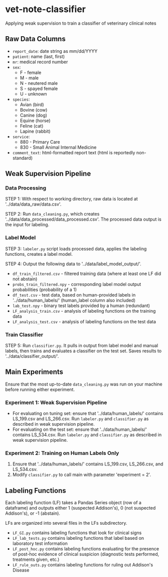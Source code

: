 # vet-note-classifier
Applying weak supervision to train a classifier of veterinary clinical notes

## Raw Data Columns
* `report_date`: date string as mm/dd/YYYY
* `patient`: name (last, first)
* `mr`: medical record number
* `sex`:
  * F - female
  * M - male
  * N - neutered male
  * S - spayed female
  * U - unknown
* `species`:
  * Avian (bird)
  * Bovine (cow)
  * Canine (dog)
  * Equine (horse)
  * Feline (cat)
  * Lapine (rabbit)
* `service`:
  * 880 - Primary Care
  * 830 - Small Animal Internal Medicine
* `comment_text`: html-formatted report text (html is reportedly non-standard)

## Weak Supervision Pipeline

### Data Processing
STEP 1: With respect to working directory, raw data is located at '../data/data_raw/data.csv'.

STEP 2: Run `data_cleaning.py`, which creates '../data/data_processed/data_processed.csv'. The processed data output is the input for labeling.

### Label Model
STEP 3: `labeler.py` script loads processed data, applies the labeling functions, creates a label model.

STEP 4: Output the following data to '../data/label_model_output/'.
* `df_train_filtered.csv` - filtered training data (where at least one LF did not abstain)
* `probs_train_filtered.npy` - corresponding label model output probabilities (probability of a 1)
* `df_test.csv` - test data, based on human-provided labels in '../data/human_labels/' (human_label column also included)
* `lab_test.npy` - binary test labels provided by a human (redundant)
* `LF_analysis_train.csv` - analysis of labeling functions on the training data
* `LF_analysis_test.csv` - analysis of labeling functions on the test data

### Train Classifier
STEP 5: Run `classifier.py`. It pulls in output from label model and manual labels, then trains and evaluates a classifier on the test set. Saves results to '../data/classifier_output/'. 

## Main Experiments
Ensure that the most up-to-date `data_cleaning.py` was run on your machine before running either experiment.

### Experiment 1: Weak Supervision Pipeline
* For evaluating on tuning set: ensure that '../data/human_labels/' contains LS_199.csv and LS_266.csv. Run `labeler.py` and `classifier.py` as described in weak supervision pipeline.
* For evaluating on the test set: ensure that '../data/human_labels/' contains LS_534.csv. Run `labeler.py` and `classifier.py` as described in weak supervision pipeline.

### Experiment 2: Training on Human Labels Only
1. Ensure that '../data/human_labels/' contains LS_199.csv, LS_266.csv, and LS_534.csv.
2. Modify `classifier.py` to call main with parameter 'experiment = 2'.

## Labeling Functions
Each labeling function (LF) takes a Pandas Series object (row of a dataframe) and outputs either 1 (suspected Addison's), 0 (not suspected Addison's), or -1 (abstain).

LFs are organized into several files in the LFs subdirectory.
* `LF_GI.py` contains labeling functions that look for clinical signs
* `LF_lab_tests.py` contains labeling functions that label based on laboratory test information
* `LF_post_hoc.py` contains labeling functions evaluating for the presence of post-hoc evidence of clinical suspicion (diagnostic tests performed, treatments given, etc.)
* `LF_rule_outs.py` contains labeling functions for ruling out Addison's Disease
